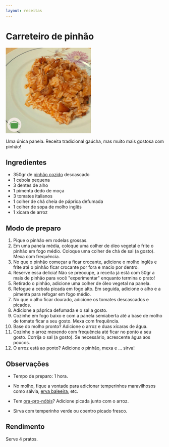 ```yaml
---
layout: receitas
---
```

# Carreteiro de pinhão

![Imagem: Carreteiro de pinhão](./carreteiro_de_pinhao.jpg)

Uma única panela. Receita tradicional gaúcha, mas muito mais gostosa com pinhão!  <i class="fas fa-seedling"></i>

## Ingredientes

* 350gr de [pinhão cozido](pinhao_cozido.md) descascado
* 1 cebola pequena
* 3 dentes de alho
* 1 pimenta dedo de moça <i class="fas fa-pepper-hot"></i>
* 3 tomates italianos
* 1 colher de chá cheia de páprica defumada
* 1 colher de sopa de molho inglês
* 1 xícara de arroz

## Modo de preparo

1. Pique o pinhão em rodelas grossas.
2. Em uma panela média, coloque uma colher de óleo vegetal e frite o pinhão em fogo médio. Coloque uma colher de chá de sal (a gosto). Mexa com frequência.
3. No que o pinhão começar a ficar crocante, adicione o molho inglês e frite até o pinhão ficar crocante por fora e macio por dentro.
4. Reserve essa delícia! Não se preocupe, a receita já está com 50gr a mais de pinhão para você "experimentar" enquanto termina o prato! <i class="fas fa-laugh-wink"></i>
5. Retirado o pinhão, adicione uma colher de óleo vegetal na panela.
6. Refogue a cebola picada em fogo alto. Em seguida, adicione o alho e a pimenta para refogar em fogo médio.
7. No que o alho ficar dourado, adicione os tomates descascados e picados.
8. Adicione a páprica defumada e o sal a gosto.
8. Cozinhe em fogo baixo e com a panela semiaberta até a base de molho de tomate ficar a seu gosto. Mexa com frequência. 
9. Base do molho pronto? Adicione o arroz e duas xícaras de água.
10. Cozinhe o arroz mexendo com frequência até ficar no ponto a seu gosto. Corrija o sal (a gosto). Se necessário, acrescente água aos poucos.
11. O arroz está ao ponto? Adicione o pinhão, mexa e ... sirva! <i class="fas fa-laugh-wink"></i>

## Observações

* Tempo de preparo: 1 hora.

* No molho, fique a vontade para adicionar temperinhos maravilhosos como sálvia, [erva baleeira](https://pt.wikipedia.org/wiki/Cordia_verbenacea), etc.

* Tem [ora-pro-nóbis](https://pt.wikipedia.org/wiki/Pereskia_aculeata)? Adicione picada junto com o arroz.  <i class="fas fa-seedling"></i> 

* Sirva com temperinho verde ou coentro picado fresco.

## Rendimento

Serve 4 pratos.
